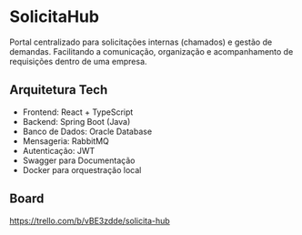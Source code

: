 # SolicitaHub
Portal centralizado para solicitações internas (chamados) e gestão de demandas. Facilitando a comunicação, organização e acompanhamento de requisições dentro de uma empresa.

## Arquitetura Tech
- Frontend: React + TypeScript
- Backend: Spring Boot (Java)
- Banco de Dados: Oracle Database
- Mensageria: RabbitMQ
- Autenticação: JWT
- Swagger para Documentação
- Docker para orquestração local

## Board
https://trello.com/b/vBE3zdde/solicita-hub
